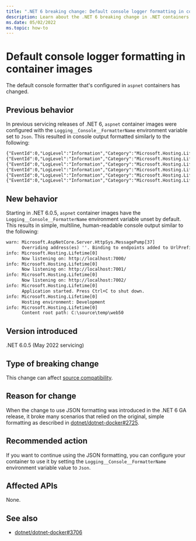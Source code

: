 ```yaml
---
title: ".NET 6 breaking change: Default console logger formatting in container images"
description: Learn about the .NET 6 breaking change in .NET containers where the default formatting for the console logger in aspnet container images is no longer JSON.
ms.date: 05/02/2022
ms.topic: how-to
---
```

# Default console logger formatting in container images

The default console formatter that's configured in `aspnet` containers has changed.

## Previous behavior

In previous servicing releases of .NET 6, `aspnet` container images were configured with the `Logging__Console__FormatterName` environment variable set to `Json`. This resulted in console output formatted similarly to the following:

```txt
{"EventId":0,"LogLevel":"Information","Category":"Microsoft.Hosting.Lifetime","Message":"Now listening on: http://localhost:7000/","State":{"Message":"Now listening on: http://localhost:7000/","address":"http://localhost:7000/","{OriginalFormat}":"Now listening on: {address}"}}
{"EventId":0,"LogLevel":"Information","Category":"Microsoft.Hosting.Lifetime","Message":"Now listening on: http://localhost:7001/","State":{"Message":"Now listening on: http://localhost:7001/","address":"http://localhost:7001/","{OriginalFormat}":"Now listening on: {address}"}}
{"EventId":0,"LogLevel":"Information","Category":"Microsoft.Hosting.Lifetime","Message":"Now listening on: http://localhost:7002/","State":{"Message":"Now listening on: http://localhost:7002/","address":"http://localhost:7002/","{OriginalFormat}":"Now listening on: {address}"}}
{"EventId":0,"LogLevel":"Information","Category":"Microsoft.Hosting.Lifetime","Message":"Application started. Press Ctrl\u002BC to shut down.","State":{"Message":"Application started. Press Ctrl\u002BC to shut down.","{OriginalFormat}":"Application started. Press Ctrl\u002BC to shut down."}}
{"EventId":0,"LogLevel":"Information","Category":"Microsoft.Hosting.Lifetime","Message":"Hosting environment: Development","State":{"Message":"Hosting environment: Development","envName":"Development","{OriginalFormat}":"Hosting environment: {envName}"}}
{"EventId":0,"LogLevel":"Information","Category":"Microsoft.Hosting.Lifetime","Message":"Content root path: C:\\source\\temp\\web50","State":{"Message":"Content root path: C:\\source\\temp\\web50","contentRoot":"C:\\source\\temp\\web50","{OriginalFormat}":"Content root path: {contentRoot}"}}
```

## New behavior

Starting in .NET 6.0.5, `aspnet` container images have the `Logging__Console__FormatterName` environment variable unset by default. This results in simple, multiline, human-readable console output similar to the following:

```txt
warn: Microsoft.AspNetCore.Server.HttpSys.MessagePump[37]
      Overriding address(es) ''. Binding to endpoints added to UrlPrefixes instead.
info: Microsoft.Hosting.Lifetime[0]
      Now listening on: http://localhost:7000/
info: Microsoft.Hosting.Lifetime[0]
      Now listening on: http://localhost:7001/
info: Microsoft.Hosting.Lifetime[0]
      Now listening on: http://localhost:7002/
info: Microsoft.Hosting.Lifetime[0]
      Application started. Press Ctrl+C to shut down.
info: Microsoft.Hosting.Lifetime[0]
      Hosting environment: Development
info: Microsoft.Hosting.Lifetime[0]
      Content root path: C:\source\temp\web50
```

## Version introduced

.NET 6.0.5 (May 2022 servicing)

## Type of breaking change

This change can affect [source compatibility](../../categories.md#source-compatibility).

## Reason for change

When the change to use JSON formatting was introduced in the .NET 6 GA release, it broke many scenarios that relied on the original, simple formatting as described in [dotnet/dotnet-docker#2725](https://github.com/dotnet/dotnet-docker#2725).

## Recommended action

If you want to continue using the JSON formatting, you can configure your container to use it by setting the `Logging__Console__FormatterName` environment variable value to `Json`.

## Affected APIs

None.

## See also

- [dotnet/dotnet-docker#3706](https://github.com/dotnet/dotnet-docker#3706)
